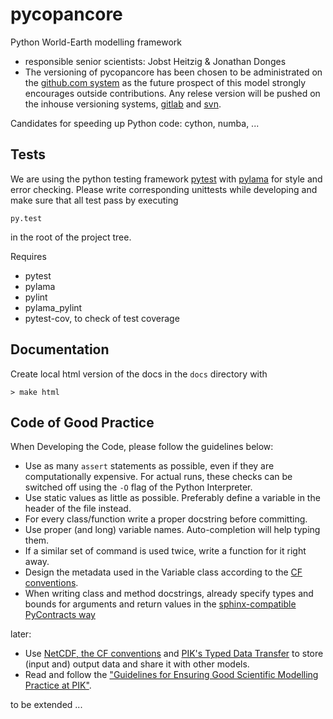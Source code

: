 # pycopancore
Python World-Earth modelling framework

* responsible senior scientists: Jobst Heitzig & Jonathan Donges
* The versioning of pycopancore has been chosen to be administrated on the [github.com system](http://github.com/) as the future prospect of this model strongly encourages outside contributions. Any relese version will be pushed on the inhouse versioning systems, [gitlab](http://gitlab.pik-potsdam.de/) and [svn](https://www.pik-potsdam.de/services/it/core/software-repositories/subversion/subversion).

Candidates for speeding up Python code: cython, numba, ...


## Tests
We are using the python testing framework [pytest](http://pytest.org/latest/) with [pylama](https://github.com/klen/pylama) for style and error checking. Please write corresponding unittests while developing and make sure that all test pass by executing
```
py.test
```
in the root of the project tree.

Requires
* pytest
* pylama
* pylint
* pylama_pylint
* pytest-cov, to check of test coverage


## Documentation
Create local html version of the docs in the `docs` directory with
```
> make html
```

## Code of Good Practice
When Developing the Code, please follow the guidelines below:
* Use as many `assert` statements as possible, even if they are computationally expensive. For actual runs, these checks can be switched off using the `-O` flag of the Python Interpreter.
* Use static values as little as possible. Preferably define a variable in the header of the file instead.
* For every class/function write a proper docstring before committing.
* Use proper (and long) variable names. Auto-completion will help typing them.
* If a similar set of command is used twice, write a function for it right away.
* Design the metadata used in the Variable class according to the [CF conventions](http://cfconventions.org/).
* When writing class and method docstrings, already specify types and bounds for arguments and return values in the [sphinx-compatible PyContracts way](https://andreacensi.github.io/contracts/)

later:
* Use [NetCDF, the CF conventions](http://cfconventions.org/) and [PIK's Typed Data Transfer](https://www.pik-potsdam.de/research/transdisciplinary-concepts-and-methods/tools/tdt/tdt) to store (input and) output data and share it with other models.
* Read and follow the ["Guidelines for Ensuring Good Scientific Modelling Practice at PIK"](https://www.pik-potsdam.de/intranet/scientific-life-pik/modelling-strategy).



to be extended ...

